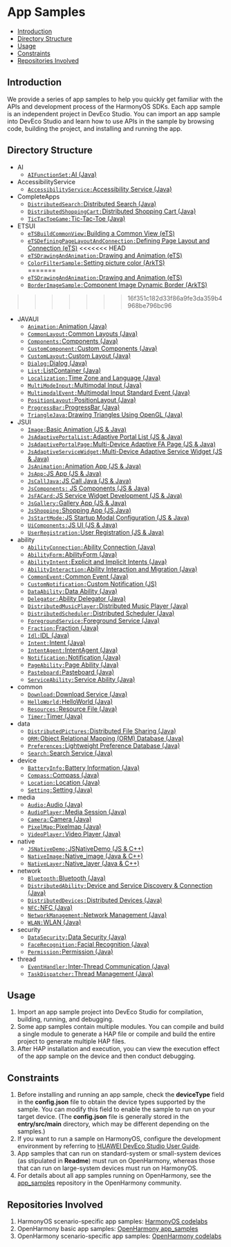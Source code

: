 # App Samples

-   [Introduction](#section1470103520301)
-   [Directory Structure](#sectionMenu)
-   [Usage](#section17988202503116)
-   [Constraints](#section18841871178)
-   [Repositories Involved](#section741114082513)

## Introduction

We provide a series of app samples to help you quickly get familiar with the APIs and development process of the HarmonyOS SDKs. Each app sample is an independent project in DevEco Studio. You can import an app sample into DevEco Studio and learn how to use APIs in the sample by browsing code, building the project, and installing and running the app.

## Directory Structure<a name="sectionMenu"></a>
- AI
  - [`AIFunctionSet:`AI (Java)](https://gitee.com/harmonyos/harmonyos_app_samples/tree/master/AI/AIFunctionSet)
- AccessibilityService 
  - [`AccessibilityService:`Accessibility Service (Java)](https://gitee.com/harmonyos/harmonyos_app_samples/tree/master/AccessibilityService/AccessibilityService)
- CompleteApps
  - [`DistributedSearch:`Distributed Search (Java)](https://gitee.com/harmonyos/harmonyos_app_samples/tree/master/CompleteApps/DistributedSearch) 
  - [`DistributedShoppingCart:`Distributed Shopping Cart (Java)](https://gitee.com/harmonyos/harmonyos_app_samples/tree/master/CompleteApps/DistributedShoppingCart) 
  - [`TicTacToeGame:`Tic-Tac-Toe (Java)](https://gitee.com/harmonyos/harmonyos_app_samples/tree/master/CompleteApps/TicTacToeGame) 
- ETSUI
  - [`eTSBuildCommonView:`Building a Common View (eTS)](https://gitee.com/harmonyos/harmonyos_app_samples/tree/master/ETSUI/eTSBuildCommonView) 
  - [`eTSDefiningPageLayoutAndConnection:`Defining Page Layout and Connection (eTS)](https://gitee.com/harmonyos/harmonyos_app_samples/tree/master/ETSUI/eTSDefiningPageLayoutAndConnection) 
<<<<<<< HEAD
  - [`eTSDrawingAndAnimation:`Drawing and Animation (eTS)](https://gitee.com/harmonyos/harmonyos_app_samples/tree/master/ETSUI/eTSDrawingAndAnimation)
  - [`ColorFilterSample:`Setting picture color (ArkTS)](https://gitee.com/hundred_miles_long_sky/samples/tree/master/ETSUI/ColorFilterSample)  
=======
  - [`eTSDrawingAndAnimation:`Drawing and Animation (eTS)](https://gitee.com/harmonyos/harmonyos_app_samples/tree/master/ETSUI/eTSDrawingAndAnimation) 
  - [`BorderImageSample:`Component Image Dynamic Border (ArkTS)](https://gitee.com/harmonyos/samples/tree/master/ETSUI/BorderImageSample) 
>>>>>>> 16f351c182d33f86a9fe3da359b4968be796bc96
- JAVAUI
  - [`Animation:`Animation (Java)](https://gitee.com/harmonyos/harmonyos_app_samples/tree/master/JAVAUI/Animation) 
  - [`CommonLayout:`Common Layouts (Java)](https://gitee.com/harmonyos/harmonyos_app_samples/tree/master/JAVAUI/CommonLayout)   
  - [`Components:`Components (Java)](https://gitee.com/harmonyos/harmonyos_app_samples/tree/master/JAVAUI/Components) 
  - [`CustomComponent:`Custom Components (Java)](https://gitee.com/harmonyos/harmonyos_app_samples/tree/master/JAVAUI/CustomComponent)   
  - [`CustomLayout:`Custom Layout (Java)](https://gitee.com/harmonyos/harmonyos_app_samples/tree/master/JAVAUI/CustomLayout) 
  - [`Dialog:`Dialog (Java)](https://gitee.com/harmonyos/harmonyos_app_samples/tree/master/JAVAUI/Dialog) 
  - [`List:`ListContainer (Java)](https://gitee.com/harmonyos/harmonyos_app_samples/tree/master/JAVAUI/List) 
  - [`Localization:`Time Zone and Language (Java)](https://gitee.com/harmonyos/harmonyos_app_samples/tree/master/JAVAUI/Localization) 
  - [`MultiModeInput:`Multimodal Input (Java)](https://gitee.com/harmonyos/harmonyos_app_samples/tree/master/JAVAUI/MultiModeInput) 
  - [`MultimodalEvent:`Multimodal Input Standard Event (Java)](https://gitee.com/harmonyos/harmonyos_app_samples/tree/master/JAVAUI/MultimodalEvent) 
  - [`PositionLayout:`PositionLayout (Java)](https://gitee.com/harmonyos/harmonyos_app_samples/tree/master/JAVAUI/PositionLayout) 
  - [`ProgressBar:`ProgressBar (Java)](https://gitee.com/harmonyos/harmonyos_app_samples/tree/master/JAVAUI/ProgressBar) 
  - [`TriangleJava:`Drawing Triangles Using OpenGL (Java)](https://gitee.com/harmonyos/harmonyos_app_samples/tree/master/JAVAUI/TriangleJava)   
- JSUI
  - [`Image:`Basic Animation (JS & Java)](https://gitee.com/harmonyos/harmonyos_app_samples/tree/master/JSUI/Image) 
  - [`JsAdaptivePortalList:`Adaptive Portal List (JS & Java)](https://gitee.com/harmonyos/harmonyos_app_samples/tree/master/JSUI/JsAdaptivePortalList) 
  - [`JsAdaptivePortalPage:`Multi-Device Adaptive FA Page (JS & Java)](https://gitee.com/harmonyos/harmonyos_app_samples/tree/master/JSUI/JsAdaptivePortalPage) 
  - [`JsAdaptiveServiceWidget:`Multi-Device Adaptive Service Widget (JS & Java)](https://gitee.com/harmonyos/harmonyos_app_samples/tree/master/JSUI/JsAdaptiveServiceWidget) 
  - [`JsAnimation:`Animation App (JS & Java)](https://gitee.com/harmonyos/harmonyos_app_samples/tree/master/JSUI/JsAnimation) 
  - [`JsApp:`JS App (JS & Java)](https://gitee.com/harmonyos/harmonyos_app_samples/tree/master/JSUI/JsApp) 
  - [`JsCallJava:`JS Call Java (JS & Java)](https://gitee.com/harmonyos/harmonyos_app_samples/tree/master/JSUI/JsCallJava) 
  - [`JsComponents:` JS Components (JS & Java)](https://gitee.com/harmonyos/harmonyos_app_samples/tree/master/JSUI/JsComponents) 
  - [`JsFACard:`JS Service Widget Development (JS & Java)](https://gitee.com/harmonyos/harmonyos_app_samples/tree/master/JSUI/JsFACard) 
  - [`JsGallery:`Gallery App (JS & Java)](https://gitee.com/harmonyos/harmonyos_app_samples/tree/master/JSUI/JsGallery) 
  - [`JsShopping:`Shopping App (JS,Java)](https://gitee.com/harmonyos/harmonyos_app_samples/tree/master/JSUI/JsShopping) 
  - [`JsStartMode:`JS Startup Modal Configuration (JS & Java)](https://gitee.com/harmonyos/harmonyos_app_samples/tree/master/JSUI/JsStartMode) 
  - [`UiComponents:`JS UI (JS & Java)](https://gitee.com/harmonyos/harmonyos_app_samples/tree/master/JSUI/UiComponents) 
  - [`UserRegistration:`User Registration (JS & Java)](https://gitee.com/harmonyos/harmonyos_app_samples/tree/master/JSUI/UserRegistration)   
- ability
  - [`AbilityConnection:`Ability Connection (Java)](https://gitee.com/harmonyos/harmonyos_app_samples/tree/master/ability/AbilityConnection)   
  - [`AbilityForm:`AbilityForm (Java)](https://gitee.com/harmonyos/harmonyos_app_samples/tree/master/ability/AbilityForm)   
  - [`AbilityIntent:`Explicit and Implicit Intents (Java)](https://gitee.com/harmonyos/harmonyos_app_samples/tree/master/ability/AbilityIntent)   
  - [`AbilityInteraction:`Ability Interaction and Migration (Java)](https://gitee.com/harmonyos/harmonyos_app_samples/tree/master/ability/AbilityInteraction)   
  - [`CommonEvent:`Common Event (Java)](https://gitee.com/harmonyos/harmonyos_app_samples/tree/master/ability/CommonEvent)   
  - [`CustomNotification:`Custom Notification (JS)](https://gitee.com/harmonyos/harmonyos_app_samples/tree/master/ability/CustomNotification)   
  - [`DataAbility:`Data Ability (Java)](https://gitee.com/harmonyos/harmonyos_app_samples/tree/master/ability/DataAbility)   
  - [`Delegator:`Ability Delegator (Java)](https://gitee.com/harmonyos/harmonyos_app_samples/tree/master/ability/Delegator)   
  - [`DistributedMusicPlayer:`Distributed Music Player (Java)](https://gitee.com/harmonyos/harmonyos_app_samples/tree/master/ability/DistributedMusicPlayer)   
  - [`DistributedScheduler:`Distributed Scheduler (Java)](https://gitee.com/harmonyos/harmonyos_app_samples/tree/master/ability/DistributedScheduler)   
  - [`ForegroundService:`Foreground Service (Java)](https://gitee.com/harmonyos/harmonyos_app_samples/tree/master/ability/ForegroundService)   
  - [`Fraction:`Fraction (Java)](https://gitee.com/harmonyos/harmonyos_app_samples/tree/master/ability/Fraction)   
  - [`Idl:`IDL (Java)](https://gitee.com/harmonyos/harmonyos_app_samples/tree/master/ability/Idl)   
  - [`Intent:`Intent (Java)](https://gitee.com/harmonyos/harmonyos_app_samples/tree/master/ability/Intent) 
  - [`IntentAgent:`IntentAgent (Java)](https://gitee.com/harmonyos/harmonyos_app_samples/tree/master/ability/IntentAgent) 
  - [`Notification:`Notification (Java)](https://gitee.com/harmonyos/harmonyos_app_samples/tree/master/ability/Notification) 
  - [`PageAbility:`Page Ability (Java)](https://gitee.com/harmonyos/harmonyos_app_samples/tree/master/ability/PageAbility) 
  - [`Pasteboard:`Pasteboard (Java)](https://gitee.com/harmonyos/harmonyos_app_samples/tree/master/ability/Pasteboard) 
  - [`ServiceAbility:`Service Ability (Java)](https://gitee.com/harmonyos/harmonyos_app_samples/tree/master/ability/ServiceAbility) 
- common
  - [`Download:`Download Service (Java)](https://gitee.com/harmonyos/harmonyos_app_samples/tree/master/common/Download)
  - [`HelloWorld:`HelloWorld (Java)](https://gitee.com/harmonyos/harmonyos_app_samples/tree/master/common/HelloWorld)
  - [`Resources:`Resource File (Java)](https://gitee.com/harmonyos/harmonyos_app_samples/tree/master/common/Resources)
  - [`Timer:`Timer (Java)](https://gitee.com/harmonyos/harmonyos_app_samples/tree/master/common/Timer)
- data
  - [`DistributedPictures:`Distributed File Sharing (Java)](https://gitee.com/harmonyos/harmonyos_app_samples/tree/master/data/DistributedPictures)
  - [`ORM:`Object Relational Mapping (ORM) Database (Java)](https://gitee.com/harmonyos/harmonyos_app_samples/tree/master/data/ORM)
  - [`Preferences:`Lightweight Preference Database (Java)](https://gitee.com/harmonyos/harmonyos_app_samples/tree/master/data/Preferences)	
  - [`Search:`Search Service (Java)](https://gitee.com/harmonyos/harmonyos_app_samples/tree/master/data/Search)	
- device
  - [`BatteryInfo:`Battery Information (Java)](https://gitee.com/harmonyos/harmonyos_app_samples/tree/master/device/BatteryInfo)	
  - [`Compass:`Compass (Java)](https://gitee.com/harmonyos/harmonyos_app_samples/tree/master/device/Compass)	
  - [`Location:`Location (Java)](https://gitee.com/harmonyos/harmonyos_app_samples/tree/master/device/Location)	
  - [`Setting:`Setting (Java)](https://gitee.com/harmonyos/harmonyos_app_samples/tree/master/device/Setting)	  
- media
  - [`Audio:`Audio (Java)](https://gitee.com/harmonyos/harmonyos_app_samples/tree/master/media/Audio)
  - [`AudioPlayer:`Media Session (Java)](https://gitee.com/harmonyos/harmonyos_app_samples/tree/master/media/AudioPlayer)
  - [`Camera:`Camera (Java)](https://gitee.com/harmonyos/harmonyos_app_samples/tree/master/media/Camera)
  - [`PixelMap:`Pixelmap (Java)](https://gitee.com/harmonyos/harmonyos_app_samples/tree/master/media/PixelMap)
  - [`VideoPlayer:`Video Player (Java)](https://gitee.com/harmonyos/harmonyos_app_samples/tree/master/media/VideoPlayer)  
- native
  - [`JSNativeDemo:`JSNativeDemo (JS & C++)](https://gitee.com/harmonyos/harmonyos_app_samples/tree/master/native/JSNativeDemo) 
  - [`NativeImage:`Native_image (Java & C++)](https://gitee.com/harmonyos/harmonyos_app_samples/tree/master/native/NativeImage) 
  - [`NativeLayer:`Native_layer (Java & C++)](https://gitee.com/harmonyos/harmonyos_app_samples/tree/master/native/NativeLayer)   
- network
  - [`Bluetooth:`Bluetooth (Java)](https://gitee.com/harmonyos/harmonyos_app_samples/tree/master/network/Bluetooth)
  - [`DistributedAbility:`Device and Service Discovery & Connection (Java)](https://gitee.com/harmonyos/harmonyos_app_samples/tree/master/network/DistributedAbility)
  - [`DistributedDevices:`Distributed Devices (Java)](https://gitee.com/harmonyos/harmonyos_app_samples/tree/master/network/DistributedDevices)
  - [`NFC:`NFC (Java)](https://gitee.com/harmonyos/harmonyos_app_samples/tree/master/network/NFC)
  - [`NetworkManagement:`Network Management (Java)](https://gitee.com/harmonyos/harmonyos_app_samples/tree/master/network/NetworkManagement)
  - [`WLAN:`WLAN (Java)](https://gitee.com/harmonyos/harmonyos_app_samples/tree/master/network/WLAN)
- security
  - [`DataSecurity:`Data Security (Java)](https://gitee.com/harmonyos/harmonyos_app_samples/tree/master/security/DataSecurity)  
  - [`FaceRecognition:`Facial Recognition (Java)](https://gitee.com/harmonyos/harmonyos_app_samples/tree/master/security/FaceRecognition)  
  - [`Permission:`Permission (Java)](https://gitee.com/harmonyos/harmonyos_app_samples/tree/master/security/Permission)    
- thread
  - [`EventHandler:`Inter-Thread Communication (Java)](https://gitee.com/harmonyos/harmonyos_app_samples/tree/master/thread/EventHandler)  
  - [`TaskDispatcher:`Thread Management (Java)](https://gitee.com/harmonyos/harmonyos_app_samples/tree/master/thread/TaskDispatcher)  
  
## Usage

1.  Import an app sample project into DevEco Studio for compilation, building, running, and debugging.
2.  Some app samples contain multiple modules. You can compile and build a single module to generate a HAP file or compile and build the entire project to generate multiple HAP files.
3.  After HAP installation and execution, you can view the execution effect of the app sample on the device and then conduct debugging.

## Constraints

1.  Before installing and running an app sample, check the **deviceType** field in the **config.json** file to obtain the device types supported by the sample. You can modify this field to enable the sample to run on your target device. (The **config.json** file is generally stored in the **entry/src/main** directory, which may be different depending on the samples.)
2.  If you want to run a sample on HarmonyOS, configure the development environment by referring to [HUAWEI DevEco Studio User Guide](https://developer.harmonyos.com/en/docs/documentation/doc-guides/tools_overview-0000001053582387).
3.  App samples that can run on standard-system or small-system devices (as stipulated in **Readme**) must run on OpenHarmony, whereas those that can run on large-system devices must run on HarmonyOS.
4.  For details about all app samples running on OpenHarmony, see the [app_samples](https://gitee.com/openharmony/app_samples) repository in the OpenHarmony community.

## Repositories Involved

1.  HarmonyOS scenario-specific app samples: [HarmonyOS codelabs](https://gitee.com/harmonyos/harmonyos_codelabs)
2.  OpenHarmony basic app samples: [OpenHarmony app_samples](https://gitee.com/openharmony/app_samples)
3.  OpenHarmony scenario-specific app samples: [OpenHarmony codelabs](https://gitee.com/openharmony/codelabs)
